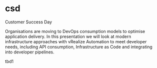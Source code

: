 # csd
Customer Success Day

Organisations are moving to DevOps consumption models to optimise application delivery.
In this presentation we will look at modern infrastructure approaches with vRealize Automation to meet developer needs, including API consumption, Infrastructure as Code and integrating into developer pipelines.

tbd1
